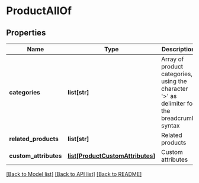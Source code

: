 # ProductAllOf

## Properties
Name | Type | Description | Notes
------------ | ------------- | ------------- | -------------
**categories** | **list[str]** | Array of product categories, using the character &#39;&gt;&#39; as delimiter for the breadcrumb                                 syntax | [optional] 
**related_products** | **list[str]** | Related products | [optional] 
**custom_attributes** | [**list[ProductCustomAttributes]**](ProductCustomAttributes.md) | Custom attributes | [optional] 

[[Back to Model list]](../README.md#documentation-for-models) [[Back to API list]](../README.md#documentation-for-api-endpoints) [[Back to README]](../README.md)


